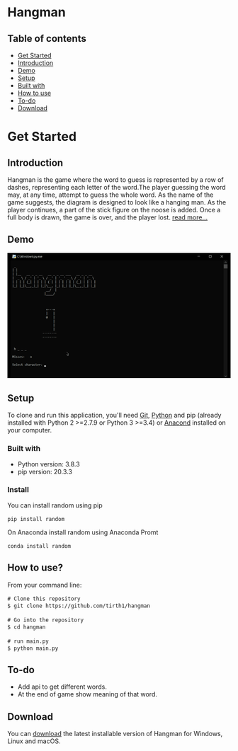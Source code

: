 # Hangman 

## Table of contents
* [Get Started](#get-started)
* [Introduction](#introduction)
* [Demo](#demo)
* [Setup](#setup)
* [Built with](#built-with)
* [How to use](#how-to-use)
* [To-do](#to-do)
* [Download](#download)

# Get Started

## Introduction
Hangman is the game where the word to guess is represented by a row of dashes, representing each letter of the word.The player guessing the word may, at any time, attempt to guess the whole word. As the name of the game suggests, the diagram is designed to look like a hanging man.  As the player continues, a part of the stick figure on the noose is added. Once a full body is drawn, the game is over, and the player lost. [read more...](https://en.wikipedia.org/wiki/Hangman_(game))

## Demo
![](demo.gif)

## Setup
To clone and run this application, you'll need [Git](https://git-scm.com/downloads), [Python](https://www.python.org/downloads/) and pip (already installed with Python 2 >=2.7.9 or Python 3 >=3.4) or [Anacond](https://docs.anaconda.com/anaconda/install/) installed on your computer.

### Built with
* Python version: 3.8.3
* pip version: 20.3.3

### Install
You can install random using pip
```consol
pip install random
```
On Anaconda install random using Anaconda Promt
```consol
conda install random
```

## How to use?
From your command line:
```console
# Clone this repository
$ git clone https://github.com/tirth1/hangman

# Go into the repository
$ cd hangman

# run main.py
$ python main.py

```

## To-do
* Add api to get different words.
* At the end of game show meaning of that word.

## Download
You can [download](https://github.com/tirth1/hangman/releases/tag/1.0.1) the latest installable version of Hangman for Windows, Linux and macOS.
